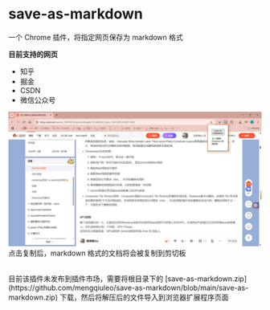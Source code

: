 # save-as-markdown
一个 Chrome 插件，将指定网页保存为 markdown 格式

**目前支持的网页**
- 知乎
- 掘金
- CSDN
- 微信公众号


![](./public/screen.jpg)
点击复制后，markdown 格式的文档将会被复制到剪切板

<br />
目前该插件未发布到插件市场，需要将根目录下的 [save-as-markdown.zip](https://github.com/mengqiuleo/save-as-markdown/blob/main/save-as-markdown.zip) 下载，然后将解压后的文件导入到浏览器扩展程序页面